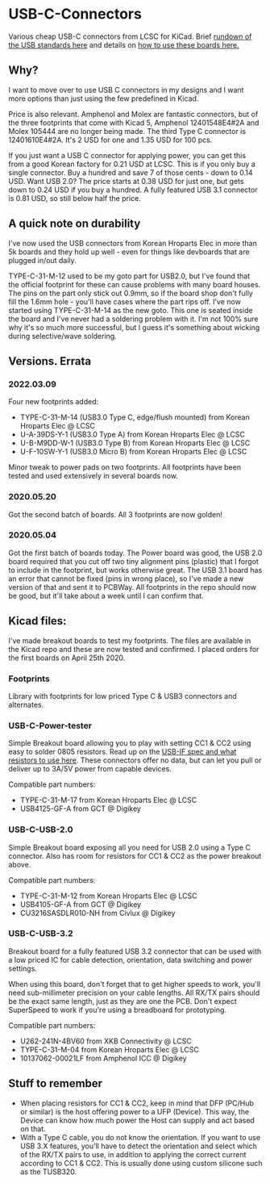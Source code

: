 # USB-C-Connectors
Various cheap USB-C connectors from LCSC for KiCad. Brief [rundown of the USB standards here](https://flashgamer.com/blog/comments/usb-type-c-and-usb-2.0-3.0-3.1-3.2) and details on [how to use these boards here.](https://flashgamer.com/blog/comments/implementing-usb-type-c-and-usb-3-1)

## Why?
I want to move over to use USB C connectors in my designs and I want more options than just using the few predefined in Kicad.

Price is also relevant. Amphenol and Molex are fantastic connectors, but of the three footprints that come with Kicad 5, Amphenol 12401548E4#2A and Molex 105444 are no longer being made. The third Type C connector is 12401610E4#2A. It's 2 USD for one and 1.35 USD for 100 pcs.

If you just want a USB C connector for applying power, you can get this from a good Korean factory for 0.21 USD at LCSC. This is if you only buy a single connector. Buy a hundred and save 7 of those cents - down to 0.14 USD. Want USB 2.0? The price starts at 0.38 USD for just one, but gets down to 0.24 USD if you buy a hundred. A fully featured USB 3.1 connector is 0.81 USD, so still below half the price.

## A quick note on durability
I've now used the USB connectors from Korean Hroparts Elec in more than 5k boards and they hold up well - even for things like devboards that are plugged in/out daily.

TYPE-C-31-M-12 used to be my goto part for USB2.0, but I've found that the official footprint for these can cause problems with many board houses. The pins on the part only stick out 0.9mm, so if the board shop don't fully fill the 1.6mm hole - you'll have cases where the part rips off. I've now started using TYPE-C-31-M-14 as the new goto. This one is seated inside the board and I've never had a soldering problem with it. I'm not 100% sure why it's so much more successful, but I guess it's something about wicking during selective/wave soldering.

## Versions. Errata

### 2022.03.09
Four new footprints added:
- TYPE-C-31-M-14 (USB3.0 Type C, edge/flush mounted) from Korean Hroparts Elec @ LCSC
- U-A-39DS-Y-1 (USB3.0 Type A) from Korean Hroparts Elec @ LCSC
- U-B-M9DD-W-1 (USB3.0 Type B) from Korean Hroparts Elec @ LCSC
- U-F-10SW-Y-1 (USB3.0 Micro B) from Korean Hroparts Elec @ LCSC

Minor tweak to power pads on two footprints. All footprints have been tested and used extensively in several boards now.

### 2020.05.20
Got the second batch of boards. All 3 footprints are now golden!

### 2020.05.04
Got the first batch of boards today. The Power board was good, the USB 2.0 board required that you cut off two tiny alignment pins (plastic) that I forgot to include in the footprint, but works otherwise great. The USB 3.1 board has an error that cannot be fixed (pins in wrong place), so I've made a new version of that and sent it to PCBWay. All footprints in the repo should now be good, but it'll take about a week until I can confirm that.

## Kicad files:
I've made breakout boards to test my footprints. The files are available in the Kicad repo and these are now tested and confirmed. I placed orders for the first boards on April 25th 2020.
 
### Footprints
Library with footprints for low priced Type C & USB3 connectors and alternates.

### USB-C-Power-tester
Simple Breakout board allowing you to play with setting CC1 & CC2 using easy to solder 0805 resistors. Read up on the [USB-IF spec and what resistors to use here](http://ww1.microchip.com/downloads/en/appnotes/00001953a.pdf). These connectors offer no data, but can let you pull or deliver up to 3A/5V power from capable devices.

Compatible part numbers:
- TYPE-C-31-M-17 from Korean Hroparts Elec @ LCSC
- USB4125-GF-A from GCT @ Digikey

### USB-C-USB-2.0
Simple Breakout board exposing all you need for USB 2.0 using a Type C connector. Also has room for resistors for CC1 & CC2 as the power breakout above.

Compatible part numbers:
- TYPE-C-31-M-12 from Korean Hroparts Elec @ LCSC
- USB4105-GF-A from GCT @ Digikey
- CU3216SASDLR010-NH from Civlux @ Digikey

### USB-C-USB-3.2
Breakout board for a fully featured USB 3.2 connector that can be used with a low priced IC for cable detection, orientation, data switching and power settings. 

When using this board, don't forget that to get higher speeds to work, you'll need sub-millimeter precision on your cable lengths. All RX/TX pairs should be the exact same length, just as they are one the PCB. Don't expect SuperSpeed to work if you're using a breadboard for prototyping.

Compatible part numbers:
- U262-241N-4BV60 from XKB Connectivity @ LCSC
- TYPE-C-31-M-04 from Korean Hroparts Elec @ LCSC
- 10137062-00021LF from Amphenol ICC @ Digikey

## Stuff to remember
- When placing resistors for CC1 & CC2, keep in mind that DFP (PC/Hub or similar) is the host offering power to a UFP (Device). This way, the Device can know how much power the Host can supply and act based on that.
- With a Type C cable, you do not know the orientation. If you want to use USB 3.X features, you'll have to detect the orientation and select which of the RX/TX pairs to use, in addition to applying the correct current according to CC1 & CC2. This is usually done using custom silicone such as the TUSB320.
